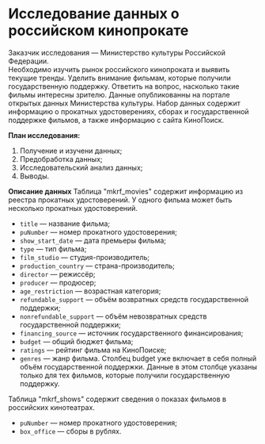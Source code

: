 # Исследование данных о российском кинопрокате

Заказчик исследования — Министерство культуры Российской Федерации.  
Необходимо изучить рынок российского кинопроката и выявить текущие тренды. Уделить внимание фильмам, которые получили государственную поддержку. Ответить на вопрос, насколько такие фильмы интересны зрителю. Данные опубликованны на портале открытых данных Министерства культуры. Набор данных содержит информацию о прокатных удостоверениях, сборах и государственной поддержке фильмов, а также информацию с сайта КиноПоиск.

**План исследования:**
1. Получение и изучени данных;
2. Предобработка данных;
3. Исследовательский анализ данных;
4. Выводы.

**Описание данных**
Таблица "mkrf_movies" содержит информацию из реестра прокатных удостоверений. У одного фильма может быть несколько прокатных удостоверений.
- `title` — название фильма;
- `puNumber` — номер прокатного удостоверения;
- `show_start_date` — дата премьеры фильма;
- `type` — тип фильма;
- `film_studio` — студия-производитель;
- `production_country` — страна-производитель;
- `director` — режиссёр;
- `producer` — продюсер;
- `age_restriction` — возрастная категория;
- `refundable_support` — объём возвратных средств государственной поддержки;
- `nonrefundable_support` — объём невозвратных средств государственной поддержки;
- `financing_source` — источник государственного финансирования;
- `budget` — общий бюджет фильма;
- `ratings` — рейтинг фильма на КиноПоиске;
- `genres` — жанр фильма.
Столбец budget уже включает в себя полный объём государственной поддержки. Данные в этом столбце указаны только для тех фильмов, которые получили государственную поддержку.

Таблица "mkrf_shows" содержит сведения о показах фильмов в российских кинотеатрах.
- `puNumber` — номер прокатного удостоверения;
- `box_office` — сборы в рублях.